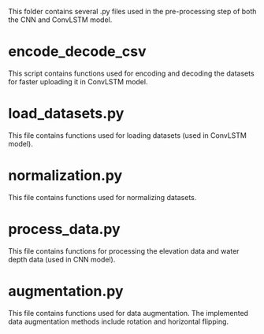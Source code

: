 This folder contains several .py files used in the pre-processing step of both the CNN and ConvLSTM model.

# encode_decode_csv
This script contains functions used for encoding and decoding the datasets for faster uploading it in ConvLSTM model.

# load_datasets.py
This file contains functions used for loading datasets (used in ConvLSTM model).

# normalization.py
This file contains functions used for normalizing datasets.

# process_data.py
This file contains functions for processing the elevation data and water depth data (used in CNN model). 

# augmentation.py
This file contains functions used for data augmentation. The implemented data augmentation methods include rotation and horizontal flipping.